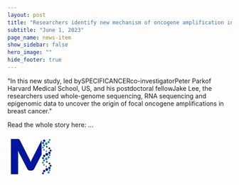 ```yaml
---
layout: post
title: "Researchers identify new mechanism of oncogene amplification in breast cancer"
subtitle: "June 1, 2023"
page_name: news-item
show_sidebar: false
hero_image: ""
hide_footer: true
---
```


"In this new study, led bySPECIFICANCERco-investigatorPeter Parkof Harvard Medical School, US, and his postdoctoral fellowJake Lee, the researchers used whole-genome sequencing, RNA sequencing and epigenomic data to uncover the origin of focal oncogene amplifications in breast cancer."

Read the whole story here: ...

![Image](/img/news-images/square-m-logo-mark-foundation-640x528.jpg)

